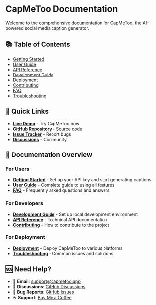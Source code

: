 # CapMeToo Documentation

Welcome to the comprehensive documentation for CapMeToo, the AI-powered social media caption generator.

## 📚 Table of Contents

- [Getting Started](getting-started.md)
- [User Guide](user-guide.md)
- [API Reference](api-reference.md)
- [Development Guide](development.md)
- [Deployment](deployment.md)
- [Contributing](CONTRIBUTING.md)
- [FAQ](faq.md)
- [Troubleshooting](troubleshooting.md)

## 🚀 Quick Links

- **[Live Demo](https://simeontsvetanov.github.io/Cap-Me-Too)** - Try CapMeToo now
- **[GitHub Repository](https://github.com/SimeonTsvetanov/Cap-Me-Too)** - Source code
- **[Issue Tracker](https://github.com/SimeonTsvetanov/Cap-Me-Too/issues)** - Report bugs
- **[Discussions](https://github.com/SimeonTsvetanov/Cap-Me-Too/discussions)** - Community

## 📖 Documentation Overview

### For Users

- **[Getting Started](getting-started.md)** - Set up your API key and start generating captions
- **[User Guide](user-guide.md)** - Complete guide to using all features
- **[FAQ](faq.md)** - Frequently asked questions and answers

### For Developers

- **[Development Guide](development.md)** - Set up local development environment
- **[API Reference](api-reference.md)** - Technical API documentation
- **[Contributing](CONTRIBUTING.md)** - How to contribute to the project

### For Deployment

- **[Deployment](deployment.md)** - Deploy CapMeToo to various platforms
- **[Troubleshooting](troubleshooting.md)** - Common issues and solutions

## 🆘 Need Help?

- 📧 **Email**: support@capmetoo.app
- 💬 **Discussions**: [GitHub Discussions](https://github.com/SimeonTsvetanov/Cap-Me-Too/discussions)
- 🐛 **Bug Reports**: [GitHub Issues](https://github.com/SimeonTsvetanov/Cap-Me-Too/issues)
- ☕ **Support**: [Buy Me a Coffee](https://buymeacoffee.com/simeontsvetanov)
